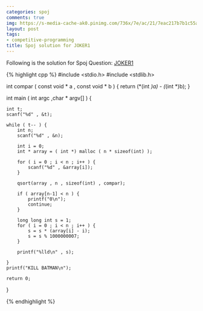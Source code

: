 ```yaml
---
categories: spoj
comments: true
img: https://s-media-cache-ak0.pinimg.com/736x/7e/ac/21/7eac217b7b1c55ab7fd56758e4e181be.jpg
layout: post
tags:
- competitive-programming
title: Spoj solution for JOKER1
---
```


Following is the solution for Spoj Question: [JOKER1](http://www.spoj.com/problems/JOKER1/)

{% highlight cpp %}
#include <stdio.h>
#include <stdlib.h>

int compar ( const void * a , const void * b ) {
	return (*(int *)a) - (*(int *)b);
}

int main ( int argc ,char * argv[] ) {

	int t;
	scanf("%d" , &t);

	while ( t-- ) {
		int n;
		scanf("%d" , &n);

		int i = 0;
		int * array = ( int *) malloc ( n * sizeof(int) );

		for ( i = 0 ; i < n ; i++ ) {
			scanf("%d" , &array[i]);
		}

		qsort(array , n , sizeof(int) , compar);

		if ( array[n-1] < n ) {
			printf("0\n");
			continue;
		}

		long long int s = 1;
		for ( i = 0 ; i < n ; i++ ) {
			s = s * (array[i] - i);
			s = s % 1000000007;
		}

		printf("%lld\n" , s);

	}
	printf("KILL BATMAN\n");

	return 0;
}

{% endhighlight %}
